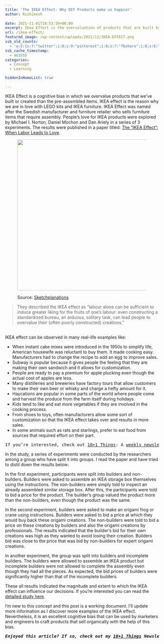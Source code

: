 ```yaml
---
title: 'The IKEA Effect: Why DIY Products make us happier'
author: Rishikesh
 
date: 2021-11-01T18:53:59+00:00
excerpt: Ikea Effect is the overvaluation of products that are built by users when they have put some effort into it.
url: /ikea-effect/
featured_image: /wp-content/uploads/2021/11/IKEA-EFFECT.png
ssb_old_counts:
  - 'a:5:{s:7:"twitter";i:0;s:9:"pinterest";i:0;s:7:"fbshare";i:0;s:6:"reddit";i:0;s:6:"tumblr";N;}'
ssb_cache_timestamp:
  - 463555
categories:
  - Concept
  - Learning

hiddenInHomeList: true

---
```

<p class="has-drop-cap">
  IKEA Effect is a cognitive bias in which we overvalue products that we&#8217;ve built or created than the pre-assembled items. IKEA effect is the reason why we are in love with LEGO kits and IKEA furniture. IKEA Effect was named after the Swedish manufacturer and furniture retailer who sells furniture items that require assembly. People&#8217;s love for IKEA products were explored by Michael I. Norton, Daniel Mochon and Dan Ariely in a series of 3 experiments. The results were published in a paper titled: <a href="https://www.hbs.edu/ris/Publication%20Files/11-091.pdf" target="_blank" rel="noreferrer noopener" title="https://www.hbs.edu/ris/Publication%20Files/11-091.pdf">The “IKEA Effect”: When Labor Leads to Love</a>.
</p><figure class="wp-block-image size-large is-style-default">

<img decoding="async" loading="lazy" width="580" height="492" src="https://i0.wp.com/rishikeshs.com/wp-content/uploads/2021/11/ikea.jpg?resize=580%2C492&#038;ssl=1" alt="" class="wp-image-570" srcset="https://i0.wp.com/rishikeshs.com/wp-content/uploads/2021/11/ikea.jpg?resize=1024%2C868&ssl=1 1024w, https://i0.wp.com/rishikeshs.com/wp-content/uploads/2021/11/ikea.jpg?resize=300%2C254&ssl=1 300w, https://i0.wp.com/rishikeshs.com/wp-content/uploads/2021/11/ikea.jpg?resize=768%2C651&ssl=1 768w, https://i0.wp.com/rishikeshs.com/wp-content/uploads/2021/11/ikea.jpg?resize=1536%2C1303&ssl=1 1536w, https://i0.wp.com/rishikeshs.com/wp-content/uploads/2021/11/ikea.jpg?resize=1200%2C1018&ssl=1 1200w, https://i0.wp.com/rishikeshs.com/wp-content/uploads/2021/11/ikea.jpg?w=1600&ssl=1 1600w" sizes="(max-width: 580px) 100vw, 580px" data-recalc-dims="1" /> <figcaption>Source: <a href="https://sketchplanations.com/the-ikea-effect" target="_blank" rel="noreferrer noopener" title="https://sketchplanations.com/the-ikea-effect">Sketchplanations</a></figcaption></figure> 

<blockquote class="wp-block-quote">
  <p>
    They described the IKEA effect as &#8220;labour alone can be sufficient to induce greater liking for the fruits of one&#8217;s labour: even constructing a standardized bureau, an arduous, solitary task, can lead people to overvalue their (often poorly constructed) creations.&#8221;
  </p>
</blockquote>

<p class="has-drop-cap">
  <br />IKEA effect can be observed in many real-life examples like:
</p>

  * When instant cake mixes were introduced in the 1950s to simplify life, American housewife was reluctant to buy them. It made cooking easy. Manufacturers had to change the recipe to add an egg to improve sales.
  * Subway is popular because it gives people the feeling that they are making their own sandwich and it allows for customization.
  * People are ready to pay a premium for apple plucking even though the actual cost of apples are less.
  * Many distilleries and breweries have factory tours that allow customers to make their own beer or whisky and charge a hefty amount for it.
  * Haycations are popular in some parts of the world where people come and harvest the produce from the farm itself during holidays.
  * Kids tend to like and eat more vegetables if they are involved in the cooking process.
  * From shoes to toys, often manufacturers allow some sort of customization so that the IKEA effect takes over and results in more sales.
  * In some animals such as rats and starlings, prefer to eat food from sources that required effort on their part.

<pre class="wp-block-preformatted">If you’re interested, check out&nbsp;<a href="https://rishikesh.substack.com/about">10+1 Things</a>: A&nbsp;<a href="https://rishikesh.substack.com/">weekly newsletter</a>&nbsp;finely curated by me featuring 11 interesting things to feed your curiosity. <em><a href="https://rishikesh.substack.com/archive/" target="_blank" rel="noreferrer noopener">Check out the Archive!</a></em></pre>

In the study, a series of experiments were conducted by the researchers among a group who have split it into groups. I read the paper and have tried to distil down the results below:

In the first experiment, participants were split into builders and non-builders. Builders were asked to assemble an IKEA storage box themselves using the instructions. The non-builders were simply told to inspect an already assembled similar storage box. After this, the participants were told to bid a price for the product. The builder&#8217;s group valued the product more than the non-builders, even though the product was the same.

In the second experiment, builders were asked to make an origami frog or crane using instructions. Builders were asked to bid a price at which they would buy back these origami creations. The non-builders were told to bid a price on these creations by builders and also the origami creations by professionals. The results indicated that the builder&#8217;s bid for their own creations was high as they wanted to avoid losing their creation. Builders bid was close to the price that was bid by non-builders for expert origami creations.

In another experiment, the group was split into builders and incomplete builders. The builders were allowed to assemble an IKEA product but incomplete builders were not allowed to complete the assembly even though they had all the pieces. As expected, the bid prices of builders were significantly higher than that of the incomplete builders.

These all results indicated the magnitude and extent to which the IKEA effect can influence our decisions. If you&#8217;re interested you can read the <a href="https://www.hbs.edu/ris/Publication%20Files/11-091.pdf" target="_blank" rel="noreferrer noopener" title="https://www.hbs.edu/ris/Publication%20Files/11-091.pdf">detailed study here</a>.

I&#8217;m new to this concept and this post is a working document. I&#8217;ll update more information as I discover more examples of the IKEA effect. Nevertheless, it is an excellent cognitive bias that can be used by marketers and engineers to craft products that sell organically with the help of this bias.

<pre class="wp-block-preformatted"><em><strong>Enjoyed this article? If so, check out my <a href="https://rishikesh.substack.com/" target="_blank" rel="noreferrer noopener">10+1 Things</a> Newsletter that I send out every Sunday. It contains 11 interesting Things I thought were worth sharing including books,articles, projects, and other things I'm curious about. <a href="https://rishikeshs.com/newsletter/" target="_blank" rel="noreferrer noopener">Click here </a>if you would like to check out the previous issues and may be subscribe! </strong></em></pre>